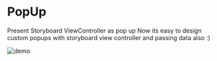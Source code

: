 # PopUp
Present Storyboard ViewController as pop up
Now its easy to design custom popups with storyboard view controller and passing data also :)

![demo](https://cloud.githubusercontent.com/assets/24763760/21500224/c45ce924-cc62-11e6-8b90-789e6ba227b9.gif)

